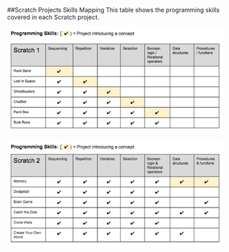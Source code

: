 ##Scratch Projects Skills Mapping
This table shows the programming skills covered in each Scratch project.

![Scratch 1](images/mapping/scratch1map.png)

![Scratch 2](images/mapping/scratch2map.png)

